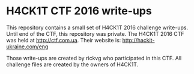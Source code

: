 # H4CK1T CTF 2016 write-ups

This repository contains a small set of H4CK1T 2016 challenge write-ups. Until end of the CTF, this repository was private.
The H4CK1T 2016 CTF was held at http://ctf.com.ua. Their website is: http://hackit-ukraine.com/eng

Those write-ups are created by rickvg who participated in this CTF. All challenge files are created by the owners of H4CK1T.
